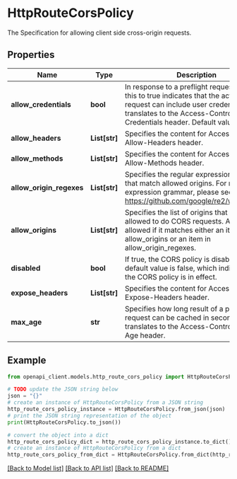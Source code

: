# HttpRouteCorsPolicy

The Specification for allowing client side cross-origin requests.

## Properties

Name | Type | Description | Notes
------------ | ------------- | ------------- | -------------
**allow_credentials** | **bool** | In response to a preflight request, setting this to true indicates that the actual request can include user credentials. This translates to the Access-Control-Allow-Credentials header. Default value is false. | [optional] 
**allow_headers** | **List[str]** | Specifies the content for Access-Control-Allow-Headers header. | [optional] 
**allow_methods** | **List[str]** | Specifies the content for Access-Control-Allow-Methods header. | [optional] 
**allow_origin_regexes** | **List[str]** | Specifies the regular expression patterns that match allowed origins. For regular expression grammar, please see https://github.com/google/re2/wiki/Syntax. | [optional] 
**allow_origins** | **List[str]** | Specifies the list of origins that will be allowed to do CORS requests. An origin is allowed if it matches either an item in allow_origins or an item in allow_origin_regexes. | [optional] 
**disabled** | **bool** | If true, the CORS policy is disabled. The default value is false, which indicates that the CORS policy is in effect. | [optional] 
**expose_headers** | **List[str]** | Specifies the content for Access-Control-Expose-Headers header. | [optional] 
**max_age** | **str** | Specifies how long result of a preflight request can be cached in seconds. This translates to the Access-Control-Max-Age header. | [optional] 

## Example

```python
from openapi_client.models.http_route_cors_policy import HttpRouteCorsPolicy

# TODO update the JSON string below
json = "{}"
# create an instance of HttpRouteCorsPolicy from a JSON string
http_route_cors_policy_instance = HttpRouteCorsPolicy.from_json(json)
# print the JSON string representation of the object
print(HttpRouteCorsPolicy.to_json())

# convert the object into a dict
http_route_cors_policy_dict = http_route_cors_policy_instance.to_dict()
# create an instance of HttpRouteCorsPolicy from a dict
http_route_cors_policy_from_dict = HttpRouteCorsPolicy.from_dict(http_route_cors_policy_dict)
```
[[Back to Model list]](../README.md#documentation-for-models) [[Back to API list]](../README.md#documentation-for-api-endpoints) [[Back to README]](../README.md)


